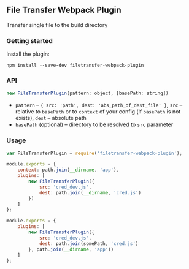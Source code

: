 ## File Transfer Webpack Plugin

Transfer single file to the build directory

### Getting started

Install the plugin:

```
npm install --save-dev filetransfer-webpack-plugin
```


### API
```javascript
new FileTransferPlugin(pattern: object, [basePath: string])
```

* `pattern` – `{ src: 'path', dest: 'abs_path_of_dest_file' }`, `src` – relative to `basePath` or to `context` of your config (if `basePath` is not exists), 
`dest` – absolute path
* `basePath` (optional) – directory to be resolved to `src` parameter

### Usage

```javascript
var FileTransferPlugin = require('filetransfer-webpack-plugin');

module.exports = {
    context: path.join(__dirname, 'app'),
    plugins: [
        new FileTransferPlugin({ 
            src: 'cred_dev.js', 
            dest: path.join(__dirname, 'cred.js') 
        })
    ]
};

module.exports = {
    plugins: [
        new FileTransferPlugin({ 
            src: 'cred_dev.js', 
            dest: path.join(somePath, 'cred.js') 
        }, path.join(__dirname, 'app'))
    ]
};
```
